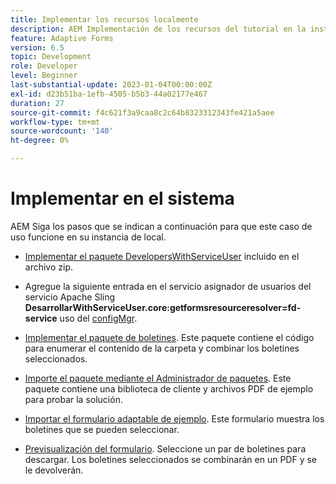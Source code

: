 ```yaml
---
title: Implementar los recursos localmente
description: AEM Implementación de los recursos del tutorial en la instancia local de
feature: Adaptive Forms
version: 6.5
topic: Development
role: Developer
level: Beginner
last-substantial-update: 2023-01-04T00:00:00Z
exl-id: d23b51ba-1efb-4505-b5b3-44a02177e467
duration: 27
source-git-commit: f4c621f3a9caa8c2c64b8323312343fe421a5aee
workflow-type: tm+mt
source-wordcount: '140'
ht-degree: 0%

---
```


# Implementar en el sistema

AEM Siga los pasos que se indican a continuación para que este caso de uso funcione en su instancia de local.

* [Implementar el paquete DevelopersWithServiceUser](https://experienceleague.adobe.com/docs/experience-manager-learn/assets/developingwithserviceuser.zip) incluido en el archivo zip.

* Agregue la siguiente entrada en el servicio asignador de usuarios del servicio Apache Sling **DesarrollarWithServiceUser.core:getformsresourceresolver=fd-service** uso del [configMgr](http://localhost:4502/system/console/configMgr).

* [Implementar el paquete de boletines](assets/Newsletters.core-1.0.0-SNAPSHOT.jar). Este paquete contiene el código para enumerar el contenido de la carpeta y combinar los boletines seleccionados.

* [Importe el paquete mediante el Administrador de paquetes](assets/newsletter.zip). Este paquete contiene una biblioteca de cliente y archivos PDF de ejemplo para probar la solución.

* [Importar el formulario adaptable de ejemplo](assets/sample-adaptive-form.zip). Este formulario muestra los boletines que se pueden seleccionar.

* [Previsualización del formulario](http://localhost:4502/content/dam/formsanddocuments/downloadarchivednewsletters/jcr:content?wcmmode=disabled).
Seleccione un par de boletines para descargar. Los boletines seleccionados se combinarán en un PDF y se le devolverán.
